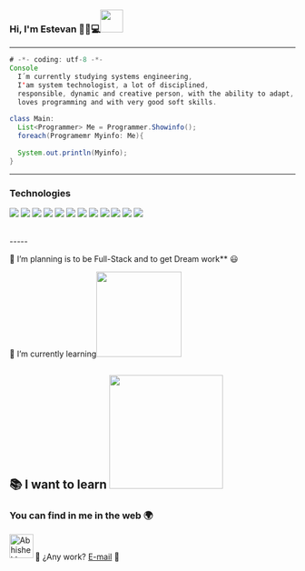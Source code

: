 ### Hi, I'm Estevan 👋😁💻<img src="https://media.giphy.com/media/scZPhLqaVOM1qG4lT9/giphy.gif" width="40">

---

```Java
# -*- coding: utf-8 -*-
Console
  I´m currently studying systems engineering,
  I'am system technologist, a lot of disciplined,
  responsible, dynamic and creative person, with the ability to adapt, work in a team and
  loves programming and with very good soft skills.
  
class Main:
  List<Programmer> Me = Programmer.Showinfo();
  foreach(Programemr Myinfo: Me){
  
  System.out.println(Myinfo);
}

```
---

### Technologies

<img src = "https://img.shields.io/badge/-HTML5-E34F26?style=flat&logo=html5&logoColor=white"> <img src = "https://img.shields.io/badge/-CSS3-1572B6?style=flat&logo=css3&logoColor=white">
<img src="https://img.shields.io/badge/-JavaScript-eed718?style=flat&logo=javascript&logoColor=ffffff">
<img src="https://img.shields.io/badge/-MongoDB-4DB33D?style=flat&logo=mongodb&logoColor=FFFFFF">
<img src="https://img.shields.io/badge/-MySQL-F29111?style=flat&logo=mysql&logoColor=FFFFFF">
<img src="https://img.shields.io/badge/-Express.js-787878?style=flat">
<img src="https://img.shields.io/badge/-Node.js-3C873A?style=flat&logo=Node.js&logoColor=white">
<img src="http://img.shields.io/badge/-Git-F1502F?style=flat&logo=git&logoColor=FFFFFF">
<img src="http://img.shields.io/badge/-Github-000000?style=flat&logo=github&logoColor=FFFFFF">
<img src="http://img.shields.io/badge/-VS%20Code-007ACC?style=flat&logo=visual%20studio%20code&logoColor=white">
<img src="http://img.shields.io/badge/-Java-F89820?style=flat&logo=java&logoColor=white"> 
<img src="http://img.shields.io/badge/-SqlServer-style=flat&logo=Sql&logoColor=white"> 

 <br>
 -----
  
 🔭 I’m planning is to be Full-Stack and to get Dream work** 😃

 🌱 I’m currently learning<img src="https://skills.thijs.gg/icons?i=spring,ts,angular,maven&theme=light" width="150">
 
 
 :books: I want to learn <img src="https://skills.thijs.gg/icons?i=react,linux,elixir,docker,flutter,go&theme=light" width="200">
 ---
### You can find in me in the web 🌍
<a href="https://www.linkedin.com/in/estevan-tangarife-correa/">
  <img align="left" alt="Abhishek's LinkedIN" width="42px" src="https://raw.githubusercontent.com/peterthehan/peterthehan/master/assets/linkedin.svg"/>
</a>
<br>

 💼 ¿Any work?  [E-mail](mailto:teban_1928@hotmail.com) 📧


